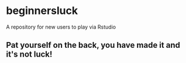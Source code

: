 # beginnersluck
A repository for new users to play via Rstudio

## Pat yourself on the back, you have made it and it's not luck!
